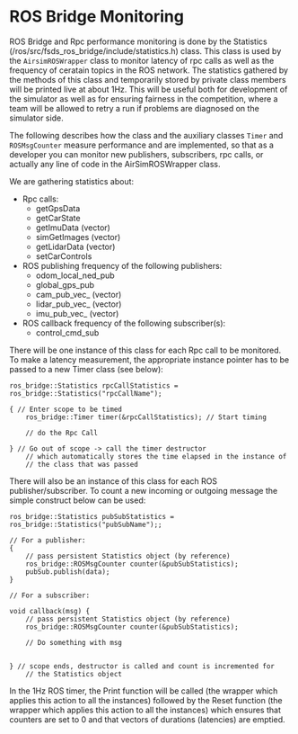 # ROS Bridge Monitoring

ROS Bridge and Rpc performance monitoring is done by the  Statistics (/ros/src/fsds_ros_bridge/include/statistics.h) class. This class is used by the `AirsimROSWrapper` class to monitor 
latency of rpc calls as well as the frequency of ceratain topics in the ROS network. The statistics
gathered by the methods of this class and temporarily stored by private 
class members will be printed live at about 1Hz. This will be useful 
both for development of the simulator as well as for ensuring fairness
in the competition, where a team will be allowed to retry a run if problems
are diagnosed on the simulator side. 

The following describes how the class and the auxiliary classes `Timer` and `ROSMsgCounter` measure performance and are implemented, so that as a developer you can monitor new publishers, subscribers, rpc calls, or actually any line of code in the AirSimROSWrapper class.

We are gathering statistics about:
- Rpc calls:
    - getGpsData
    - getCarState
    - getImuData (vector)
    - simGetImages (vector)
    - getLidarData (vector)
    - setCarControls
- ROS publishing frequency of the following publishers:
    - odom_local_ned_pub
    - global_gps_pub
    - cam_pub_vec_ (vector)
    - lidar_pub_vec_ (vector)
    - imu_pub_vec_ (vector)
- ROS callback frequency of the following subscriber(s):
    - control_cmd_sub

There will be one instance of this class for each Rpc 
call to be monitored. To make a latency measurement, 
the appropriate instance pointer has to be passed
to a new Timer class (see below):

```
ros_bridge::Statistics rpcCallStatistics = ros_bridge::Statistics("rpcCallName");

{ // Enter scope to be timed
    ros_bridge::Timer timer(&rpcCallStatistics); // Start timing

    // do the Rpc Call

} // Go out of scope -> call the timer destructor 
    // which automatically stores the time elapsed in the instance of 
    // the class that was passed
```
There will also be an instance of this class for each ROS 
publisher/subscriber. To count a new incoming or outgoing message the
simple construct below can be used:
```
ros_bridge::Statistics pubSubStatistics = ros_bridge::Statistics("pubSubName");;

// For a publisher:
{
    // pass persistent Statistics object (by reference)
    ros_bridge::ROSMsgCounter counter(&pubSubStatistics); 
    pubSub.publish(data);
}

// For a subscriber:

void callback(msg) {
    // pass persistent Statistics object (by reference)
    ros_bridge::ROSMsgCounter counter(&pubSubStatistics); 

    // Do something with msg


} // scope ends, destructor is called and count is incremented for 
    // the Statistics object
```
In the 1Hz ROS timer, the Print function will be called 
(the wrapper which applies this action to all the instances) 
followed by the Reset function (the wrapper which applies 
this action to all the instances) which ensures that counters 
are set to 0 and that vectors of durations (latencies) are emptied.